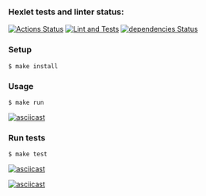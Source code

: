 ### Hexlet tests and linter status:
[![Actions Status](https://github.com/anatolyburtsev/frontend-testing-react-project-lvl2/workflows/hexlet-check/badge.svg)](https://github.com/anatolyburtsev/frontend-testing-react-project-lvl2/actions)
[![Lint and Tests](https://github.com/anatolyburtsev/frontend-testing-react-project-lvl2/actions/workflows/base-check.yml/badge.svg)](https://github.com/anatolyburtsev/frontend-testing-react-project-lvl2/actions/workflows/base-check.yml)
[![dependencies Status](https://david-dm.org/anatolyburtsev/frontend-testing-react-project-lvl2/status.svg)](https://david-dm.org/anatolyburtsev/frontend-testing-react-project-lvl2)



### Setup

```shell
$ make install
```


### Usage
```shell
$ make run
```

[![asciicast](https://asciinema.org/a/oHmnBx0IeUno06x9gH9rFrsj6.svg)](https://asciinema.org/a/oHmnBx0IeUno06x9gH9rFrsj6)


### Run tests
```shell
$ make test
```
[![asciicast](https://asciinema.org/a/w4HSTamJw9zHFVRjebkFThsU4.svg)](https://asciinema.org/a/w4HSTamJw9zHFVRjebkFThsU4)


[![asciicast](https://asciinema.org/a/qop07cRK7e2VgHTMHFtFxmXZt.svg)](https://asciinema.org/a/qop07cRK7e2VgHTMHFtFxmXZt)

